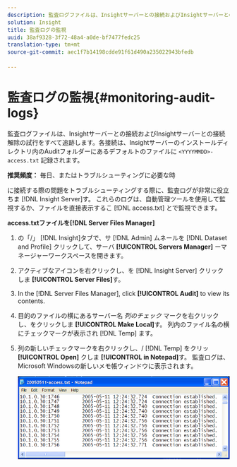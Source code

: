 ```yaml
---
description: 監査ログファイルは、Insightサーバーとの接続およびInsightサーバーとの接続解除の試行をすべて追跡します。各接続は、Insightサーバーのインストールディレクトリ内のAuditフォルダーにある<YYYYMMDD>-access.txtファイルにデフォルトで記録されます。
solution: Insight
title: 監査ログの監視
uuid: 38af9328-3f72-48a4-a0de-bf7477fedc25
translation-type: tm+mt
source-git-commit: aec1f7b14198cdde91f61d490a235022943bfedb

---
```



# 監査ログの監視{#monitoring-audit-logs}

監査ログファイルは、Insightサーバーとの接続およびInsightサーバーとの接続解除の試行をすべて追跡します。各接続は、Insightサーバーのインストールディレクトリ内のAuditフォルダーにあるデフォルトのファイルに `<YYYYMMDD>-access.txt` 記録されます。

**推奨頻度：** 毎日、またはトラブルシューティングに必要な時

に接続する際の問題をトラブルシューティングする際に、監査ログが非常に役立ちま [!DNL Insight Server]す。 これらのログは、自動管理ツールを使用して監視するか、ファイルを直接表示するこ [!DNL access.txt] とで監視できます。

**access.txtファイルを[!DNL Server Files Manager]**

1. の「/」 [!DNL Insight]タブで、サ [!DNL Admin] ムネールを [!DNL Dataset and Profile] クリックして、サーバ **[!UICONTROL Servers Manager]** ーマネージャーワークスペースを開きます。
1. アクティブなアイコンを右クリックし、を [!DNL Insight Server] クリックしま **[!UICONTROL Server Files]**&#x200B;す。
1. In the [!DNL Server Files Manager], click **[!UICONTROL Audit]** to view its contents.
1. 目的のファイルの横にあるサーバー名 *列のチェック* マークを右クリックし、をクリックしま **[!UICONTROL Make Local]**&#x200B;す。 列内のファイル名の横にチェックマークが表示され [!DNL Temp] ます。
1. 列の新しいチェックマークを右クリックし、/ [!DNL Temp] をクリッ **[!UICONTROL Open]** クしま **[!UICONTROL in Notepad]**&#x200B;す。 監査ログは、Microsoft Windowsの新しいメモ帳ウィンドウに表示されます。

   ![ステップ情報](assets/cfg_accesscontrol_accessFile.png)

